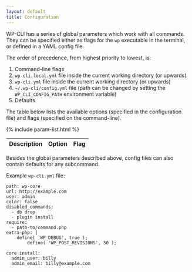 ```yaml
---
layout: default
title: Configuration
---
```

WP-CLI has a series of global parameters which work with all commands. They can be specified either as flags for the `wp` executable in the terminal, or defined in a YAML config file.

The order of precedence, from highest priority to lowest, is:

1. Command-line flags
1. `wp-cli.local.yml` file inside the current working directory (or upwards)
1. `wp-cli.yml` file inside the current working directory (or upwards)
1. `~/.wp-cli/config.yml` file (path can be changed by setting the `WP_CLI_CONFIG_PATH` environment variable)
1. Defaults

The table below lists the available <span class="option">options</span> (specified in the configuration file) and <span class="flag">flags</span> (specified on the command-line).

<table>
	<thead>
	<tr>
		<th>Description</th>
		<th><span class="option">Option</span></th>
		<th><span class="flag">Flag</span></th>
	</tr>
	</thead>
	<tbody>
	{% include param-list.html %}
	</tbody>
</table>

Besides the global parameters described above, config files can also contain defaults for any subcommand.

Example `wp-cli.yml` file:

	path: wp-core
	url: http://example.com
	user: admin
	color: false
	disabled_commands:
	  - db drop
	  - plugin install
	require:
	  - path-to/command.php
	extra-php: |
		define( 'WP_DEBUG', true );
        	define( 'WP_POST_REVISIONS', 50 );

	core install:
	  admin_user: billy
	  admin_email: billy@example.com
